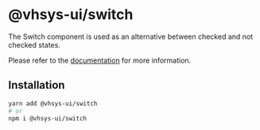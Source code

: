 # @vhsys-ui/switch

The Switch component is used as an alternative between checked and not checked states.

Please refer to the [documentation](https://vhsys.com.br/docs/components/switch) for more information.

## Installation

```sh
yarn add @vhsys-ui/switch
# or
npm i @vhsys-ui/switch
```

